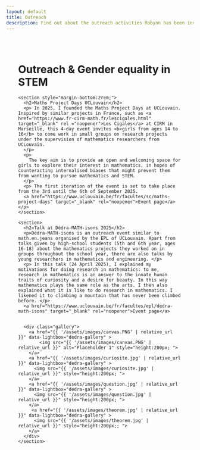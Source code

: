 ```yaml
---
layout: default
title: Outreach
description: Find out about the outreach activities Robynn has been involved in.
---
```

  <main style="max-width:800px; margin:auto; padding:2rem;">
    <h1>Outreach & Gender equality in STEM</h1>

    <section style="margin-bottom:2rem;">
      <h2>Maths Project Days UCLouvain</h2>
      <p> In 2025, I founded the Maths Project Days at UCLouvain. Inspired by similar projects in France, such as <a href="https://www.fr-cirm-math.fr/lescigales.html" target="_blank" rel ="noopener">Les Cigales</a> at CIRM in Marseille, this 4-day event invites <b>girls from ages 14 to 16</b> to come work in small groups on research projects under the supervision of mathematics researchers from UCLouvain. 
      </p>
      <p>
        The key aim is to provide an open and welcoming space for girls to explore their interest in mathematics, in hopes of counteracting internalised biases that might prevent them from wanting to pursue mathematics and STEM. 
      </p>
      <p> The first iteration of the event is set to take place from the 3rd until the 6th of September 2025. 
      <a href="https://www.uclouvain.be/fr/facultes/sc/maths-project-days" target="_blank" rel="noopener">Event page</a></p>
    </section>

    <section>
      <h2>Talk at Dédra-MATH-isons 2025</h2>
      <p>Dédra-MATH-isons is an outreach event similar to math.en.jeans organised by the EPL of UCLouvain. Apart from talks given by high-school students (5th and 6th year, ages 16-18) about the mathematics projects they worked on in groups throughout the school year, there are also talks by young researchers in mathematics and engineering. </p>
      <p> In this talk (24 April 2025), I explained my motivations for doing research in mathematics: to me, research in mathematics is an answer to the innate human traits of curiosity and a desire for beauty. In this way mathematics plays the same role as the arts. I then also explained what it is like to do research in mathematics. I likened it to climbing a mountain that has never been climbed before. </p>
      <a href="https://www.uclouvain.be/fr/facultes/epl/dedra-math-isons" target="_blank" rel="noopener">Event page</a>


      <div class="gallery">
        <a href="{{ '/assets/images/canvas.PNG' | relative_url }}" data-lightbox="dedra-gallery" >
            <img src="{{ '/assets/images/canvas.PNG' | relative_url }}" alt="Placeholder 1" style="height:200px; ">
        </a>    
        <a href="{{ '/assets/images/curiosite.jpg' | relative_url }}" data-lightbox="dedra-gallery" >
          <img src="{{ '/assets/images/curiosite.jpg' | relative_url }}" style="height:200px; ">
        </a>
        <a href="{{ '/assets/images/question.jpg' | relative_url }}" data-lightbox="dedra-gallery" >
          <img src="{{ '/assets/images/question.jpg' | relative_url }}" style="height:200px; ">
        </a>
         <a href="{{ '/assets/images/theorem.jpg' | relative_url }}" data-lightbox="dedra-gallery" >
          <img src="{{ '/assets/images/theorem.jpg' | relative_url }}" style="height:200px;; ">
        </a>
      </div>
    </section>
  </main>
